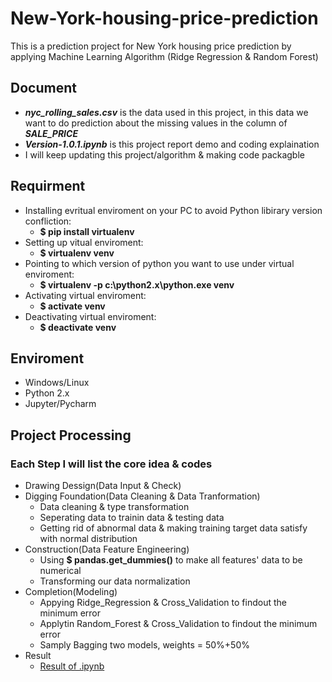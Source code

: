 # New-York-housing-price-prediction
This is a prediction project for New York housing price prediction by applying Machine Learning Algorithm (Ridge Regression & Random Forest)

## Document
* **_nyc_rolling_sales.csv_** is the data used in this project, in this data we want to do prediction about the missing values in the 
  column of **_SALE_PRICE_**
* **_Version-1.0.1.ipynb_** is this project report demo and coding explaination
* I will keep updating this project/algorithm & making code packagble


## Requirment
* Installing evritual enviroment on your PC to avoid Python libirary version confliction:
  * **$ pip install virtualenv**
* Setting up vitual enviroment:
  * **$ virtualenv venv**
* Pointing to which version of python you want to use under virtual enviroment:
  * **$ virtualenv -p c:\python2.x\python.exe venv**
* Activating virtual enviroment:
  * **$ activate venv**
* Deactivating virtual enviroment:
  * **$ deactivate venv**
  
## Enviroment
* Windows/Linux
* Python 2.x
* Jupyter/Pycharm

## Project Processing
### Each Step I will list the core idea & codes
* Drawing Dessign(Data Input & Check)
* Digging Foundation(Data Cleaning & Data Tranformation)
  * Data cleaning & type transformation
  * Seperating data to trainin data & testing data
  * Getting rid of abnormal data & making training target data satisfy with normal distribution
* Construction(Data Feature Engineering)
  * Using **$ pandas.get_dummies()** to make all features' data to be numerical
  * Transforming our data normalization
* Completion(Modeling)
  * Appying Ridge_Regression & Cross_Validation to findout the minimum error
  * Applytin Random_Forest & Cross_Validation to findout the minimum error
  * Samply Bagging two models, weights = 50%+50%
* Result
  * [Result of .ipynb](https://github.com/Baijiaoo/New-York-housing-price-prediction/blob/master/Version%20-%201.0.1.ipynb)
